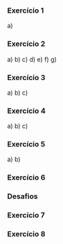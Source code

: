 ### Exercício 1

a)

### Exercício 2

a)
b)
c)
d)
e)
f)
g)

### Exercício 3

a)
b)
c)

### Exercício 4

a)
b)
c)

### Exercício 5

a)
b)

### Exercício 6



### Desafios

### Exercício 7


### Exercício 8


